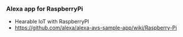 
### Alexa app for RaspberryPi
 - Hearable IoT with RaspberryPI
 - https://github.com/alexa/alexa-avs-sample-app/wiki/Raspberry-Pi
 
